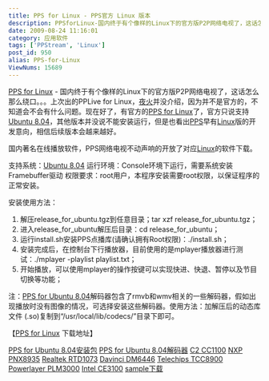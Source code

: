 ```yaml
---
title: PPS for Linux - PPS官方 Linux 版本
description: PPSforLinux-国内终于有个像样的Linux下的官方版P2P网络电视了，这话怎么那么绕口。。。上次出的PPLiveforLinux，夜火并没介绍，因为并不是官方的，不知道会不会有什么问题。现在好了，有官方的PPSforLinux了，官方只说支持Ubuntu8.04，其他版本并没说不能安装运行，但是也看出PPS早有Linux版的开发意向，相信后续版本会越来越好。
date: 2009-08-24 11:16:01
category: 应用软件
tags: ['PPStream', 'Linux']
post_id: 950
alias: PPS-for-Linux
ViewNums: 15689
---
```


[PPS for Linux](/blog/pps-for-linux) - 国内终于有个像样的Linux下的官方版P2P网络电视了，这话怎么那么绕口。。。上次出的PPLive for Linux，[夜火](/blog/)并没介绍，因为并不是官方的，不知道会不会有什么问题。现在好了，有官方的[PPS for Linux](/blog/pps-for-linux)了，官方只说支持[Ubuntu 8.04](/blog/ubuntu-804-lts-download-xiazai)，其他版本并没说不能安装运行，但是也看出[PPS](http://dl.pps.tv/)早有[Linux](/tags/Linux)版的开发意向，相信后续版本会越来越好。

国内著名在线播放软件，PPS网络电视不动声响的开放了对应[Linux](/tags/Linux)的软件下载。

支持系统：[Ubuntu 8.04](/blog/ubuntu-804-lts-download-xiazai)
运行环境：Console环境下运行，需要系统安装Framebuffer驱动
权限要求：root用户，本程序安装需要root权限，以保证程序的正常安装。

安装使用方法：

1. 解压release_for_ubuntu.tgz到任意目录；tar xzf release_for_ubuntu.tgz；
2. 进入release_for_ubuntu解压后目录：cd release_for_ubuntu；
3. 运行install.sh安装PPS点播库(请确认拥有Root权限)：./install.sh；
4. 安装完成后，在控制台下行播放器，目前使用的是mplayer播放器进行测试：./mplayer -playlist playlist.txt；
5. 开始播放，可以使用mplayer的操作按键可以实现快进、快退、暂停以及节目切换等功能；

注：[PPS for Ubuntu 8.04](/blog/pps-for-linux)解码器包含了rmvb和wmv相关的一些解码器，假如出现播放时没有图像的情况，可选择安装这些解码器。使用方法：加解压后的动态库文件 (.so)复制到“/usr/local/lib/codecs/”目录下即可。

【[PPS for Linux](/blog/pps-for-linux) 下载地址】

[PPS for Ubuntu 8.04安装包](http://download.ppstream.com/linux/release_for_ubuntu.tgz)
[PPS for Ubuntu 8.04解码器](http://download.ppstream.com/linux/codecs.tgz)
[C2 CC1100](http://download.ppstream.com/linux/libpps_for_cc1100.tgz)
[NXP PNX8935](http://download.ppstream.com/linux/libpps_for_pnx8935.tgz)
[Realtek RTD1073](http://download.ppstream.com/linux/libpps_for_rtd1073.tgz)
[Davinci DM6446](http://download.ppstream.com/linux/libs_for_dm6446.tgz)
[Telechips TCC8900](http://download.ppstream.com/linux/libs_for_telechips8900.tgz)
[Powerlayer PLM3000](http://download.ppstream.com/linux/libs_for_plm3000.tgz)
[Intel CE3100](http://download.ppstream.com/linux/libs_for_intel_ce3100.tgz)
[sample下载](http://download.ppstream.com/linux/sample.zip)

